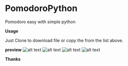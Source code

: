 # PomodoroPython
Pomodoro easy with simple python

**Usage**

Just Clone to download file or copy the from the list above.

**preview**
![alt text](https://i.imgur.com/fwFkGSG.png "Start Menu")
![alt text](https://i.imgur.com/jA2BwtC.png "starting")
![alt text](https://i.imgur.com/PEY5lNP.png "adding some")
![alt text](https://i.imgur.com/XJvgaug.png "showing list")

__Thanks__

